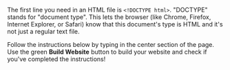 The first line you need in an HTML file is `<!DOCTYPE html>`. "DOCTYPE" stands for "document type". This lets the browser (like Chrome, Firefox, Internet Explorer, or Safari) know that this document's type is HTML and it's not just a regular text file.

Follow the instructions below by typing in the center section of the page. Use the green **Build Website** button to build your website and check if you've completed the instructions!
